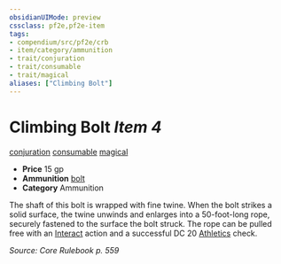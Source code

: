 ```yaml
---
obsidianUIMode: preview
cssclass: pf2e,pf2e-item
tags:
- compendium/src/pf2e/crb
- item/category/ammunition
- trait/conjuration
- trait/consumable
- trait/magical
aliases: ["Climbing Bolt"]
---
```

# Climbing Bolt *Item 4*  
[conjuration](/rules/traits/conjuration.md)  [consumable](/rules/traits/consumable.md)  [magical](/rules/traits/magical.md)  

- **Price** 15 gp
- **Ammunition** [bolt](/compendium/equipment/items/bolt.md)
- **Category** Ammunition

The shaft of this bolt is wrapped with fine twine. When the bolt strikes a solid surface, the twine unwinds and enlarges into a 50-foot-long rope, securely fastened to the surface the bolt struck. The rope can be pulled free with an [Interact](/rules/actions/interact.md) action and a successful DC 20 [Athletics](/compendium/skills.md#Athletics) check.

*Source: Core Rulebook p. 559*